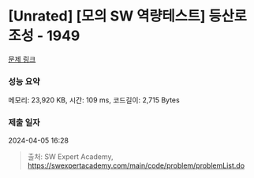 # [Unrated] [모의 SW 역량테스트] 등산로 조성 - 1949 

[문제 링크](https://swexpertacademy.com/main/code/problem/problemDetail.do?contestProbId=AV5PoOKKAPIDFAUq) 

### 성능 요약

메모리: 23,920 KB, 시간: 109 ms, 코드길이: 2,715 Bytes

### 제출 일자

2024-04-05 16:28



> 출처: SW Expert Academy, https://swexpertacademy.com/main/code/problem/problemList.do